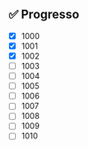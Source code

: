 ## ✅ Progresso

<!-- inicio-progresso -->
- [x] 1000
- [x] 1001
- [x] 1002
- [ ] 1003
- [ ] 1004
- [ ] 1005
- [ ] 1006
- [ ] 1007
- [ ] 1008
- [ ] 1009
- [ ] 1010
<!-- fim-progresso -->
